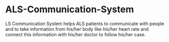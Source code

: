 # ALS-Communication-System
LS Communication System helps ALS patients to communicate with people and to take information from his/her body like his/her heart rate and connect this information with his/her doctor to follow his/her case.
